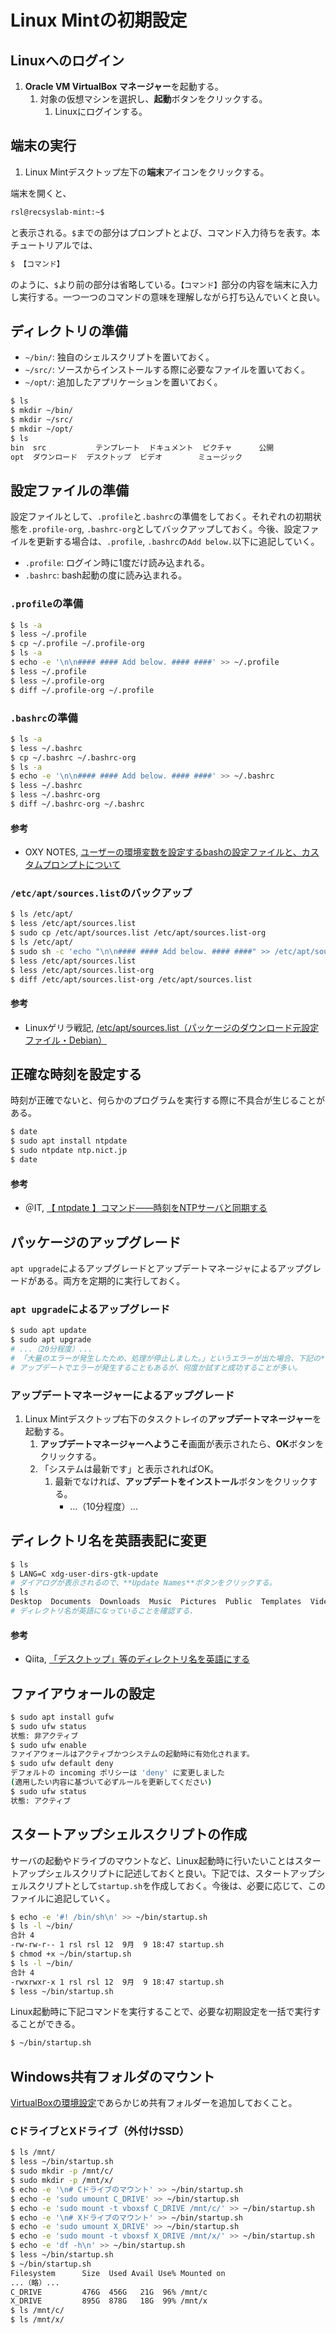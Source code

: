 # Linux Mintの初期設定

## Linuxへのログイン
1. **Oracle VM VirtualBox マネージャー**を起動する。
   1. 対象の仮想マシンを選択し、**起動**ボタンをクリックする。
      1. Linuxにログインする。

## 端末の実行
1. Linux Mintデスクトップ左下の**端末**アイコンをクリックする。

端末を開くと、
```bash
rsl@recsyslab-mint:~$ 
```
と表示される。`$`までの部分はプロンプトとよび、コマンド入力待ちを表す。本チュートリアルでは、
```bash
$ 【コマンド】
```
のように、`$`より前の部分は省略している。`【コマンド】`部分の内容を端末に入力し実行する。一つ一つのコマンドの意味を理解しながら打ち込んでいくと良い。

## ディレクトリの準備
- `~/bin/`: 独自のシェルスクリプトを置いておく。
- `~/src/`: ソースからインストールする際に必要なファイルを置いておく。
- `~/opt/`: 追加したアプリケーションを置いておく。
```bash
$ ls
$ mkdir ~/bin/
$ mkdir ~/src/
$ mkdir ~/opt/
$ ls
bin  src           テンプレート  ドキュメント  ピクチャ      公開
opt  ダウンロード  デスクトップ  ビデオ        ミュージック
```

## 設定ファイルの準備
設定ファイルとして、`.profile`と`.bashrc`の準備をしておく。それぞれの初期状態を`.profile-org`, `.bashrc-org`としてバックアップしておく。今後、設定ファイルを更新する場合は、`.profile`, `.bashrc`の`Add below.`以下に追記していく。
- `.profile`: ログイン時に1度だけ読み込まれる。
- `.bashrc`: bash起動の度に読み込まれる。

### `.profile`の準備
```bash
$ ls -a
$ less ~/.profile
$ cp ~/.profile ~/.profile-org
$ ls -a
$ echo -e '\n\n#### #### Add below. #### ####' >> ~/.profile
$ less ~/.profile
$ less ~/.profile-org
$ diff ~/.profile-org ~/.profile
```

### `.bashrc`の準備
```bash
$ ls -a
$ less ~/.bashrc
$ cp ~/.bashrc ~/.bashrc-org
$ ls -a
$ echo -e '\n\n#### #### Add below. #### ####' >> ~/.bashrc
$ less ~/.bashrc
$ less ~/.bashrc-org
$ diff ~/.bashrc-org ~/.bashrc
```

#### 参考
- OXY NOTES, [ユーザーの環境変数を設定するbashの設定ファイルと、カスタムプロンプトについて](https://oxynotes.com/?p=5418)

### `/etc/apt/sources.list`のバックアップ
```bash
$ ls /etc/apt/
$ less /etc/apt/sources.list
$ sudo cp /etc/apt/sources.list /etc/apt/sources.list-org
$ ls /etc/apt/
$ sudo sh -c 'echo "\n\n#### #### Add below. #### ####" >> /etc/apt/sources.list'
$ less /etc/apt/sources.list
$ less /etc/apt/sources.list-org
$ diff /etc/apt/sources.list-org /etc/apt/sources.list
```

#### 参考
- Linuxゲリラ戦記, [/etc/apt/sources.list（パッケージのダウンロード元設定ファイル・Debian）](https://www.garunimo.com/program/linux/_etc_apt_sources_list.php)

## 正確な時刻を設定する
時刻が正確でないと、何らかのプログラムを実行する際に不具合が生じることがある。
```bash
$ date
$ sudo apt install ntpdate
$ sudo ntpdate ntp.nict.jp
$ date
```

#### 参考
- ＠IT, [【 ntpdate 】コマンド――時刻をNTPサーバと同期する](https://www.atmarkit.co.jp/ait/articles/1906/21/news013.html)

## パッケージのアップグレード
`apt upgrade`によるアップグレードとアップデートマネージャによるアップグレードがある。両方を定期的に実行しておく。

### `apt upgrade`によるアップグレード
```bash
$ sudo apt update
$ sudo apt upgrade
# ...（20分程度）...
# 「大量のエラーが発生したため、処理が停止しました。」というエラーが出た場合、下記の**アップデートマネージャーでのアップデート**を実行した後、再度試すとうまくいくことがある。
# アップデートでエラーが発生することもあるが、何度か試すと成功することが多い。
```

### アップデートマネージャーによるアップグレード
1. Linux Mintデスクトップ右下のタスクトレイの**アップデートマネージャー**を起動する。
   1. **アップデートマネージャーへようこそ**画面が表示されたら、**OK**ボタンをクリックする。
   2. 「システムは最新です」と表示されればOK。
      1. 最新でなければ、**アップデートをインストール**ボタンをクリックする。
         - ...（10分程度）...

## ディレクトリ名を英語表記に変更
```bash
$ ls
$ LANG=C xdg-user-dirs-gtk-update
# ダイアログが表示されるので、**Update Names**ボタンをクリックする。
$ ls
Desktop  Documents  Downloads  Music  Pictures  Public  Templates  Videos  bin  opt  src
# ディレクトリ名が英語になっていることを確認する．
```

#### 参考
- Qiita, [「デスクトップ」等のディレクトリ名を英語にする](https://qiita.com/take5249/items/13ada73bbd01ee12a2c3)

## ファイアウォールの設定
```bash
$ sudo apt install gufw
$ sudo ufw status
状態: 非アクティブ
$ sudo ufw enable
ファイアウォールはアクティブかつシステムの起動時に有効化されます。
$ sudo ufw default deny
デフォルトの incoming ポリシーは 'deny' に変更しました
(適用したい内容に基づいて必ずルールを更新してください)
$ sudo ufw status
状態: アクティブ
```

## スタートアップシェルスクリプトの作成
サーバの起動やドライブのマウントなど、Linux起動時に行いたいことはスタートアップシェルスクリプトに記述しておくと良い。下記では、スタートアップシェルスクリプトとして`startup.sh`を作成しておく。今後は、必要に応じて、このファイルに追記していく。
```bash
$ echo -e '#! /bin/sh\n' >> ~/bin/startup.sh
$ ls -l ~/bin/
合計 4
-rw-rw-r-- 1 rsl rsl 12  9月  9 18:47 startup.sh
$ chmod +x ~/bin/startup.sh
$ ls -l ~/bin/
合計 4
-rwxrwxr-x 1 rsl rsl 12  9月  9 18:47 startup.sh
$ less ~/bin/startup.sh
```

Linux起動時に下記コマンドを実行することで、必要な初期設定を一括で実行することができる。
```bash
$ ~/bin/startup.sh
```

## Windows共有フォルダのマウント
[VirtualBoxの環境設定](VirtualBoxの環境設定.md)であらかじめ共有フォルダーを追加しておくこと。

### CドライブとXドライブ（外付けSSD）
```bash
$ ls /mnt/
$ less ~/bin/startup.sh
$ sudo mkdir -p /mnt/c/
$ sudo mkdir -p /mnt/x/
$ echo -e '\n# Cドライブのマウント' >> ~/bin/startup.sh
$ echo -e 'sudo umount C_DRIVE' >> ~/bin/startup.sh
$ echo -e 'sudo mount -t vboxsf C_DRIVE /mnt/c/' >> ~/bin/startup.sh
$ echo -e '\n# Xドライブのマウント' >> ~/bin/startup.sh
$ echo -e 'sudo umount X_DRIVE' >> ~/bin/startup.sh
$ echo -e 'sudo mount -t vboxsf X_DRIVE /mnt/x/' >> ~/bin/startup.sh
$ echo -e 'df -h\n' >> ~/bin/startup.sh
$ less ~/bin/startup.sh
$ ~/bin/startup.sh
Filesystem      Size  Used Avail Use% Mounted on
...（略）...
C_DRIVE         476G  456G   21G  96% /mnt/c
X_DRIVE         895G  878G   18G  99% /mnt/x
$ ls /mnt/c/
$ ls /mnt/x/
```
